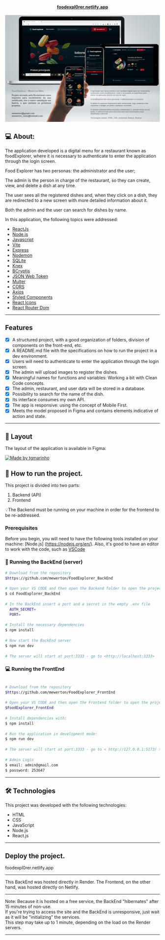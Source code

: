 
<p align="center">
  <h4 align="center"><a href="https://foodexpl0rer.netlify.app">foodexpl0rer.netlify.app</a></h4>
</p>

<p align="center">
  <img width="800" src="./src/assets/responsivo.png">
</p>

## 💻 About:

The application developed is a digital menu for a restaurant known as foodExplorer, where it is necessary to authenticate to enter the application through the login screen.

Food Explorer has two personas: the administrator and the user;

The admin is the person in charge of the restaurant, so they can create, view, and delete a dish at any time. 

The user sees all the registered dishes and, when they click on a dish, they are redirected to a new screen with more detailed information about it.

Both the admin and the user can search for dishes by name.

In this application, the following topics were addressed:

- [ReactJs](https://reactjs.org)
- [Node.js](https://nodejs.org/en/)
- [Javascript](https://developer.mozilla.org/pt-BR/docs/Web/JavaScript)
- [Vite](https://vitejs.dev/)
- [Express](https://expressjs.com)
- [Nodemon](https://nodemon.io/)
- [SQLite](https://www.sqlite.org/index.html)
- [Knex](https://knexjs.org/)
- [BCryptjs](https://www.npmjs.com/package/bcryptjs)
- [JSON Web Token](https://www.npmjs.com/package/jsonwebtoken)
- [Multer](https://www.npmjs.com/package/multer)
- [CORS](https://www.npmjs.com/package/cors)
- [Axios](https://www.npmjs.com/package/axios)
- [Styled Components](https://styled-components.com/)
- [React Icons](https://react-icons.github.io/react-icons/)
- [React Router Dom](https://react-icons.github.io/react-icons/)
---

## Features

- [x] A structured project, with a good organization of folders, division of components on the front-end, etc.
- [x] A README.md file with the specifications on how to run the project in a dev environment.
- [x] Users will need to authenticate to enter the application through the login screen.
- [x] The admin will upload images to register the dishes.
- [x] Meaningful names for functions and variables: Working a bit with Clean Code concepts.
- [x] The admin, restaurant, and user data will be stored in a database.
- [x] Possibility to search for the name of the dish.
- [x] Its interface consumes my own API.
- [x] The app is responsive: using the concept of Mobile First.
- [x] Meets the model proposed in Figma and contains elements indicative of action and state.

---

## 🎨 Layout

The layout of the application is available in Figma:

<a href="https://www.figma.com/file/GkqG5AUJe3ppcUEHfvOX6z/food-explorer?node-id=0%3A1">
  <img alt="Made by tgmarinho" src="https://img.shields.io/badge/Acessar%20Layout%20-Figma-%2304D361">
</a>



## 🚀 How to run the project.

This project is divided into two parts:
1. Backend (API) 
2. Frontend 

💡The Backend must be running on your machine in order for the frontend to be re-addressed.

### Prerequisites

Before you begin, you will need to have the following tools installed on your machine:
[Node.js] (https://nodejs.org/en/). 
Also, it's good to have an editor to work with the code, such as [VSCode](https://code.visualstudio.com/)


### 🚧 Running the BackEnd (server)

```bash
# Download from the repository
$https://github.com/mewerton/FoodExplorer_BackEnd

# Open your VS CODE and then open the Backend folder to open the project
$ cd FoodExplorer_BackEnd

# In the BackEnd insert a port and a secret in the empty .env file
  AUTH_SECRET=
  PORT=

# Install the necessary dependencies
$ npm install

# Now start the BackEnd server
$ npm run dev

# The server will start at port:3333 - go to <http://localhost:3333>
```


### 💻 Running the FrontEnd

```bash

# Download from the repository
$https://github.com/mewerton/FoodExplorer_FrontEnd

# Open your VS CODE and then open the Frontend folder to open the project
$FoodExplorer_FrontEnd

# Install dependencies with:
$ npm install

# Run the application in development mode:
$ npm run dev

# The server will start at port:3333 - go to < http://127.0.0.1:5173/ >

# Admin Login
$ email: admin@gmail.com
$ password: 253647

```
---

## 🛠 Technologies

This project was developed with the following technologies:

- HTML
- CSS
- JavaScript
- Node.js
- React.js

---

## Deploy the project.
foodexpl0rer.netlify.app

___

This BackEnd was hosted directly in Render.
The Frontend, on the other hand, was hosted directly on Netlify.

___
Note: Because it is hosted on a free service, the BackEnd "hibernates" after 15 minutes of non-use.
<br>
If you're trying to access the site and the BackEnd is unresponsive, just wait as it will be "initializing" the services.
<br>
This step may take up to 1 minute, depending on the load on the Render servers.

---
